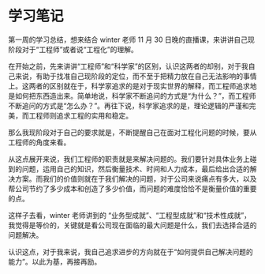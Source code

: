 # 学习笔记

第一周的学习总结，想来结合 winter 老师 11 月 30 日晚的直播课，来讲讲自己现阶段对于“工程师”或者说“工程化”的理解。

在开始之前，先来讲讲“工程师”和“科学家”的区别，认识这两者的却别，对于我自己来说，有助于找准自己现阶段的定位，而不至于把精力放在自己无法影响的事情上。这两者的区别就在于，科学家追求的是对于现实世界的解释，而工程师追求地是如何把东西造出来。简单地说，科学家不断追问的方式是“为什么？”，而工程师不断追问的方式是“怎么办？”。再往下说，科学家追求的是，理论逻辑的严谨和完美，而工程师则追求工程的实用和稳定。

那么我现阶段对于自己的要求就是，不断提醒自己在面对工程化问题的时候，要从工程师的角度来看。

从这点展开来说，我们工程师的职责就是来解决问题的。我们要针对具体业务上碰到的问题，运用自己的知识，然后衡量技术、时间和人力成本，最后给出合适的解决方案。而我们的价值则就在于我们解决的问题，对于公司来说痛点有多大，以及帮公司节约了多少成本和创造了多少价值，而问题的难度恰恰不是衡量价值的重要的点。

这样子去看，winter 老师讲到的 “业务型成就”、“工程型成就”和“技术性成就”，我觉得是等价的，关键就是看公司现在面临的最大问题是什么，我们去选择合适的问题解决。

认识这点，对于我来说，我自己追求进步的方向就在于“如何提供自己解决问题的能力”。以此为基，再接再励。
